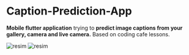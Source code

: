 # Caption-Prediction-App
**Mobile flutter application** trying to **predict image captions from your gallery, camera and live camera.** Based on coding cafe lessons.

![resim](https://user-images.githubusercontent.com/34381517/152157314-ab3b937d-3149-4438-8e84-512bde352d76.png)
![resim](https://user-images.githubusercontent.com/34381517/152157531-60830d6f-19e6-4c2c-a204-525e3b9d234a.png)

